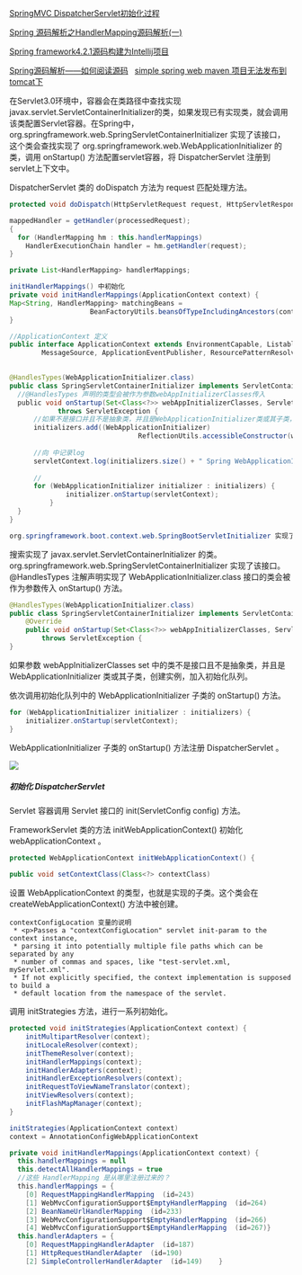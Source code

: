 [SpringMVC DispatcherServlet初始化过程](http://blog.csdn.net/tiantiandjava/article/details/47663853)

[Spring 源码解析之HandlerMapping源码解析(一)](http://blog.csdn.net/king_is_everyone/article/details/51446260)

[Spring framework4.2.1源码构建为Intellij项目](http://bsr1983.iteye.com/blog/2234984)

[Spring源码解析——如何阅读源码](http://www.cnblogs.com/xing901022/p/4178963.html)
 
[simple spring web maven 项目无法发布到tomcat下](http://bbs.csdn.net/topics/390900092) 


在Servlet3.0环境中，容器会在类路径中查找实现javax.servlet.ServletContainerInitializer的类，如果发现已有实现类，就会调用该类配置Servlet容器。在Spring中，org.springframework.web.SpringServletContainerInitializer 实现了该接口，这个类会查找实现了 org.springframework.web.WebApplicationInitializer 的类，调用 onStartup() 方法配置servlet容器，将 DispatcherServlet 注册到servlet上下文中。

DispatcherServlet 类的 doDispatch 方法为 request 匹配处理方法。
```java
protected void doDispatch(HttpServletRequest request, HttpServletResponse response) throws Exception 

mappedHandler = getHandler(processedRequest);
{
  for (HandlerMapping hm : this.handlerMappings)
    HandlerExecutionChain handler = hm.getHandler(request);
}

private List<HandlerMapping> handlerMappings;

initHandlerMappings() 中初始化
private void initHandlerMappings(ApplicationContext context) {
Map<String, HandlerMapping> matchingBeans =
					BeanFactoryUtils.beansOfTypeIncludingAncestors(context, HandlerMapping.class, true, false);
}

//ApplicationContext 定义
public interface ApplicationContext extends EnvironmentCapable, ListableBeanFactory, HierarchicalBeanFactory,
		MessageSource, ApplicationEventPublisher, ResourcePatternResolver
    

@HandlesTypes(WebApplicationInitializer.class)
public class SpringServletContainerInitializer implements ServletContainerInitializer {
  //@HandlesTypes 声明的类型会被作为参数webAppInitializerClasses传入
  public void onStartup(Set<Class<?>> webAppInitializerClasses, ServletContext servletContext)
			throws ServletException {
      //如果不是接口并且不是抽象类，并且是WebApplicationInitializer类或其子类，加入初始化队列
      initializers.add((WebApplicationInitializer)
								ReflectionUtils.accessibleConstructor(waiClass).newInstance());
                
      //向 中记录log
      servletContext.log(initializers.size() + " Spring WebApplicationInitializers detected on classpath");
      
      //
      for (WebApplicationInitializer initializer : initializers) {
			  initializer.onStartup(servletContext);
		  }
  }
}

org.springframework.boot.context.web.SpringBootServletInitializer 实现了接口 WebApplicationInitializer

```

搜索实现了 javax.servlet.ServletContainerInitializer 的类。 org.springframework.web.SpringServletContainerInitializer 实现了该接口。@HandlesTypes 注解声明实现了 WebApplicationInitializer.class 接口的类会被作为参数传入 onStartup() 方法。

```java
@HandlesTypes(WebApplicationInitializer.class)
public class SpringServletContainerInitializer implements ServletContainerInitializer {
    @Override
    public void onStartup(Set<Class<?>> webAppInitializerClasses, ServletContext servletContext)
        throws ServletException {
}
```

如果参数 webAppInitializerClasses set 中的类不是接口且不是抽象类，并且是 WebApplicationInitializer 类或其子类，创建实例，加入初始化队列。

依次调用初始化队列中的 WebApplicationInitializer 子类的 onStartup() 方法。
```java
for (WebApplicationInitializer initializer : initializers) {
    initializer.onStartup(servletContext);
}
```

WebApplicationInitializer 子类的 onStartup() 方法注册 DispatcherServlet 。

![](http://img.blog.csdn.net/20150814163251144?watermark/2/text/aHR0cDovL2Jsb2cuY3Nkbi5uZXQv/font/5a6L5L2T/fontsize/400/fill/I0JBQkFCMA==/dissolve/70/gravity/Center)

##### 初始化 DispatcherServlet
Servlet 容器调用 Servlet 接口的 init(ServletConfig config) 方法。

FrameworkServlet 类的方法 initWebApplicationContext() 初始化 webApplicationContext 。
```java
protected WebApplicationContext initWebApplicationContext() {
```

```java
public void setContextClass(Class<?> contextClass)
```
设置 WebApplicationContext 的类型，也就是实现的子类。这个类会在 createWebApplicationContext() 方法中被创建。

```
contextConfigLocation 变量的说明
 * <p>Passes a "contextConfigLocation" servlet init-param to the context instance,
 * parsing it into potentially multiple file paths which can be separated by any
 * number of commas and spaces, like "test-servlet.xml, myServlet.xml".
 * If not explicitly specified, the context implementation is supposed to build a
 * default location from the namespace of the servlet.
 ```

调用 initStrategies 方法，进行一系列初始化。
```java
protected void initStrategies(ApplicationContext context) {
	initMultipartResolver(context);
	initLocaleResolver(context);
	initThemeResolver(context);
	initHandlerMappings(context);
	initHandlerAdapters(context);
	initHandlerExceptionResolvers(context);
	initRequestToViewNameTranslator(context);
	initViewResolvers(context);
	initFlashMapManager(context);
}
```

```java
initStrategies(ApplicationContext context)
context = AnnotationConfigWebApplicationContext

private void initHandlerMappings(ApplicationContext context) {
  this.handlerMappings = null
  this.detectAllHandlerMappings = true
  //这些 HandlerMapping 是从哪里注册过来的？
  this.handlerMappings = {
    [0]	RequestMappingHandlerMapping  (id=243)	
    [1]	WebMvcConfigurationSupport$EmptyHandlerMapping  (id=264)	
    [2]	BeanNameUrlHandlerMapping  (id=233)	
    [3]	WebMvcConfigurationSupport$EmptyHandlerMapping  (id=266)	
    [4]	WebMvcConfigurationSupport$EmptyHandlerMapping  (id=267)}
  this.handlerAdapters = {
    [0]	RequestMappingHandlerAdapter  (id=187)	
    [1]	HttpRequestHandlerAdapter  (id=190)	
    [2]	SimpleControllerHandlerAdapter  (id=149)	}
```
